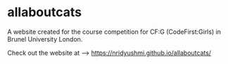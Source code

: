 # allaboutcats

A website created for the course competition for CF:G (CodeFirst:Girls) in Brunel University London.

Check out the website at --> https://nridyushmi.github.io/allaboutcats/
